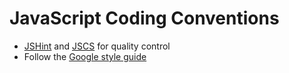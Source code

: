 # JavaScript Coding Conventions

- [JSHint](http://jshint.com/) and [JSCS](http://jscs.info/) for quality control
- Follow the [Google style guide](https://google-styleguide.googlecode.com/svn/trunk/javascriptguide.xml)
